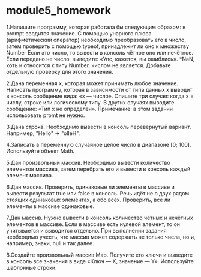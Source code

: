 # module5_homework
1.Напишите программу, которая работала бы следующим образом: в prompt вводится значение.
С помощью унарного плюса (арифметический оператор) необходимо преобразовать его в число, затем проверить с помощью typeof,
принадлежит ли оно к множеству Number
Если это число, то вывести в консоль чётное оно или нечётное.
Если передано не число, выведите: «Упс, кажется, вы ошиблись».
*NaN, хоть и относится к типу Number, числом не является. Добавьте отдельную проверку для этого значения.


2.Дана переменная x, которая может принимать любое значение.
Написать программу, которая в зависимости от типа данных x выводит 
в консоль сообщение вида: «x — число».
Опишите три случая: когда х = числу, строке или логическому типу.
В других случаях выводите сообщение: «Тип x не определён».
Примечание: в этом задании использовать promt не нужно.


3.Дана строка. Необходимо вывести в консоль перевёрнутый вариант. Например, "Hello" -> "olleH".


4.Записать в переменную случайное целое число в диапазоне [0; 100]. Используйте объект Math.


5.Дан произвольный массив. Необходимо вывести количество элементов массива, затем перебрать его и вывести в консоль каждый элемент массива.


6.Дан массив. Проверить, одинаковые ли элементы в массиве и вывести результат true или false в консоль. Речь идёт не о двух рядом стоящих одинаковых элементах, 
а обо всех. Проверить, все ли элементы в массиве одинаковые.


7.Дан массив. Нужно вывести в консоль количество чётных и нечётных элементов в массиве. Если в массиве есть нулевой элемент, то он учитывается и выводится отдельно. 
При выполнении задания необходимо учесть, что массив может содержать не только числа, но и, например, знаки, null и так далее.


8.Создайте произвольный массив Map. Получите его ключи и выведите в консоль все значения в виде «Ключ — Х, значение — Y».
Используйте шаблонные строки.
